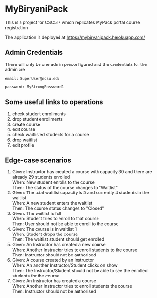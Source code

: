 # MyBiryaniPack

This is a project for CSC517 which replicates MyPack portal course registration

The application is deployed at https://mybiryanipack.herokuapp.com/

## Admin Credentials 

There will only be one admin preconfigured and the credentials for the admin are

`email: SuperUser@ncsu.edu`

`password: MyStrongPassword1`

## Some useful links to operations

1. check student enrollments
2. drop student enrollments
3. create course
4. edit course
5. check waitlisted students for a course
6. drop waitlist
7. edit profile

## Edge-case scenarios
1. Given: Instructor has created a course with capacity 30 and there are already 29 students enrolled<br> When: New student enrolls to the course<br> Then: The status of the course changes to "Waitlist"
2. Given: The total waitlist capacity is 5 and currently 4 students in the waitlist <br>When: A new student enters the waitlist<br> Then: The course status changes to "Closed"
3. Given: The waitlist is full <br> When: Student tries to enroll to that course <br>Then: User should not be able to enroll to the course
4. Given: The course is in waitlist 1 <br> When: Student drops the course <br>Then: The waitlist student should get enrolled
5. Given: An Instructor has created a new course<br> When: Another Instructor tries to enroll students to the course<br> Then: Instructor should not be authorised
6. Given: A course created by an Instructor<br> When: An another Instructor/Student clicks on show <br> Then: The Instructor/Student should not be able to see the enrolled students for the course
7. Given: An Instructor has created a course<br> When: Another Instructor tries to enroll students the course <br> Then: Instructor should not be authorised
